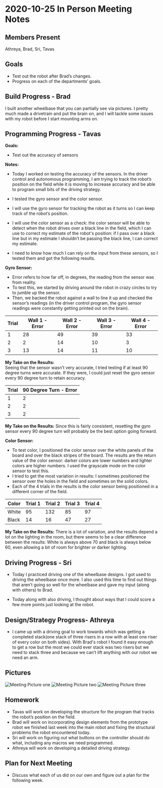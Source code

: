 # 2020-10-25 In Person Meeting Notes

## Members Present  
Athreya, Brad, Sri, Tavas

## Goals  
- Test out the robot after Brad’s changes.
- Progress on each of the departments’ goals.

## Build Progress - Brad

I built another wheelbase that you can partially see via pictures. I pretty much made a drivetrain and put the brain on, and I will tackle some issues with my robot before I start mounting arms on.	 

## Programming Progress - Tavas

**Goals:**  
- Test out the accuracy of sensors

**Notes:**  
- Today I worked on testing the accuracy of the sensors. In the driver control and autonomous programming, I am trying to track the robot’s position on the field while it is moving to increase accuracy and be able to program small bits of the driving strategy.

- I tested the gyro sensor and the color sensor.
- I will use the gyro sensor for tracking the robot as it turns so I can keep track of the robot’s position. 
- I will use the color sensor as a check: the color sensor will be able to detect when the robot drives over a black line in the field, which I can use to correct my estimate of the robot's position: if I pass over a black line but in my estimate I shouldn’t be passing the black line, I can correct my estimate.
- I need to know how much I can rely on the input from these sensors, so I tested them and got the following results.

**Gyro Sensor:**  
- Error refers to how far off, in degrees, the reading from the sensor was from reality.
- To test this, we started by driving around the robot in crazy circles to try to jumble up the sensor.
- Then, we backed the robot against a wall to line it up and checked the sensor’s readings (in the driver control program, the gyro sensor readings were constantly getting printed out on the brain).

| Trial | Wall 1 - Error | Wall 2 - Error | Wall 3 - Error | Wall 4 - Error |
| --- | --- | --- | --- | --- |
| 1 | 28 | 49 | 39 | 33 |
| 2 | 2 | 14 | 10 | 3 |
| 3 | 13 | 14 | 11 | 10 |

**My Take on the Results:**  
Seeing that the sensor wasn’t very accurate, I tried testing if at least 90 degree turns were accurate. If they were, I could just reset the gyro sensor every 90 degree turn to retain accuracy.

| Trial | 90 Degree Turn - Error |
| --- | --- |
| 1 | 2 |
| 2 | 2 |
| 3 | 2 |

**My Take on the Results:**
Since this is fairly consistent, resetting the gyro sensor every 90 degree turn will probably be the best option going forward.

**Color Sensor:**  
- To test color, I positioned the color sensor over the white panels of the board and over the black stripes of the board. The results are the return value of the color sensor: darker colors are lower numbers and lighter colors are higher numbers. I used the grayscale mode on the color sensor to test this.
- I tried to get the most variation in results: I sometimes positioned the sensor over the holes in the field and sometimes on the solid colors.
- Each of the 4 trials in the results is the color sensor being positioned in a different corner of the field.

| Color | Trial 1 | Trial 2 | Trial 3 | Trial 4 |
| --- | --- | --- | --- | --- |
| White | 95 | 132 | 85 | 97 |
| Black | 14 | 16 | 47 | 27 |

**My Take on the Results:**
There is a lot of variation, and the results depend a lot on the lighting in the room, but there seems to be a clear difference between the results: White is always above 70 and black is always below 60, even allowing a bit of room for brighter or darker lighting.

## Driving Progress - Sri

- Today I practiced driving one of the wheelbase designs. I got used to driving the wheelbase once more. I also used this time to find out things that aren’t going so well for the wheelbase and gave my input (along with others) to Brad. 

- Today along with also driving, I thought about ways that I could score a few more points just looking at the robot. 

## Design/Strategy Progress- Athreya

- I came up with a driving goal to work towards which was getting a completed stack(one stack of three risers in a row with at least one riser of every color on both sides). With Brad's robot I found it easy enough to get a row but  the most we could ever stack was two risers but we need to stack three and because we can’t lift anything with our robot we need an arm.

## Pictures
![Meeting Picture one](../img/2020-10-25-meeting-picture.jpg)
![Meeting Picture two](../img/2020-10-25-meeting-picture-two.jpg)
![Meeting Picture three](../img/2020-10-25-meeting-picture-three.jpg)

## Homework  
- Tavas will work on developing the structure for the program that tracks the robot’s position on the field.
- Brad will work on incorporating design elements from the prototype robot we finished last week into the main robot and fixing the structural problems the robot encountered today.
- Sri will work on figuring out what buttons on the controller should do what, including any macros we need programmed. 
- Athreya will work on developing a detailed driving strategy.

## Plan for Next Meeting  
- Discuss what each of us did on our own and figure out a plan for the following week.

